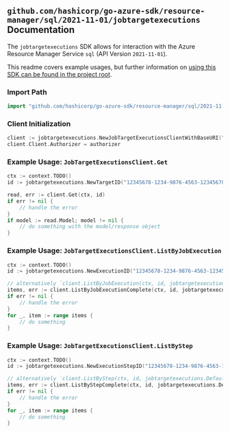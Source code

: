 
## `github.com/hashicorp/go-azure-sdk/resource-manager/sql/2021-11-01/jobtargetexecutions` Documentation

The `jobtargetexecutions` SDK allows for interaction with the Azure Resource Manager Service `sql` (API Version `2021-11-01`).

This readme covers example usages, but further information on [using this SDK can be found in the project root](https://github.com/hashicorp/go-azure-sdk/tree/main/docs).

### Import Path

```go
import "github.com/hashicorp/go-azure-sdk/resource-manager/sql/2021-11-01/jobtargetexecutions"
```


### Client Initialization

```go
client := jobtargetexecutions.NewJobTargetExecutionsClientWithBaseURI("https://management.azure.com")
client.Client.Authorizer = authorizer
```


### Example Usage: `JobTargetExecutionsClient.Get`

```go
ctx := context.TODO()
id := jobtargetexecutions.NewTargetID("12345678-1234-9876-4563-123456789012", "example-resource-group", "serverValue", "jobAgentValue", "jobValue", "jobExecutionIdValue", "stepValue", "targetIdValue")

read, err := client.Get(ctx, id)
if err != nil {
	// handle the error
}
if model := read.Model; model != nil {
	// do something with the model/response object
}
```


### Example Usage: `JobTargetExecutionsClient.ListByJobExecution`

```go
ctx := context.TODO()
id := jobtargetexecutions.NewExecutionID("12345678-1234-9876-4563-123456789012", "example-resource-group", "serverValue", "jobAgentValue", "jobValue", "jobExecutionIdValue")

// alternatively `client.ListByJobExecution(ctx, id, jobtargetexecutions.DefaultListByJobExecutionOperationOptions())` can be used to do batched pagination
items, err := client.ListByJobExecutionComplete(ctx, id, jobtargetexecutions.DefaultListByJobExecutionOperationOptions())
if err != nil {
	// handle the error
}
for _, item := range items {
	// do something
}
```


### Example Usage: `JobTargetExecutionsClient.ListByStep`

```go
ctx := context.TODO()
id := jobtargetexecutions.NewExecutionStepID("12345678-1234-9876-4563-123456789012", "example-resource-group", "serverValue", "jobAgentValue", "jobValue", "jobExecutionIdValue", "stepValue")

// alternatively `client.ListByStep(ctx, id, jobtargetexecutions.DefaultListByStepOperationOptions())` can be used to do batched pagination
items, err := client.ListByStepComplete(ctx, id, jobtargetexecutions.DefaultListByStepOperationOptions())
if err != nil {
	// handle the error
}
for _, item := range items {
	// do something
}
```
